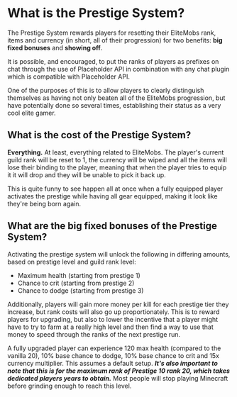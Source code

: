 # What is the Prestige System?

The Prestige System rewards players for resetting their EliteMobs rank, items and currency (in short, all of their progression) for two benefits: **big fixed bonuses** and **showing off**.

It is possible, and encouraged, to put the ranks of players as prefixes on chat through the use of Placeholder API in combination with any chat plugin which is compatible with Placeholder API.

One of the purposes of this is to allow players to clearly distinguish themselves as having not only beaten all of the EliteMobs progression, but have potentially done so several times, establishing their status as a very cool elite gamer.

## What is the cost of the Prestige System?

**Everything.** At least, everything related to EliteMobs. The player's current guild rank will be reset to 1, the currency will be wiped and all the items will lose their binding to the player, meaning that when the player tries to equip it it will drop and they will be unable to pick it back up.

This is quite funny to see happen all at once when a fully equipped player activates the prestige while having all gear equipped, making it look like they're being born again.

## What are the big fixed bonuses of the Prestige System?

Activating the prestige system will unlock the following in differing amounts, based on prestige level and guild rank level:

- Maximum health (starting from prestige 1)
- Chance to crit (starting from prestige 2)
- Chance to dodge (starting from prestige 3)

Additionally, players will gain more money per kill for each prestige tier they increase, but rank costs will also go up proportionately. This is to reward players for upgrading, but also to lower the incentive that a player might have to try to farm at a really high level and then find a way to use that money to speed through the ranks of the next prestige run.

A fully upgraded player can experience 120 max health (compared to the vanilla 20), 10% base chance to dodge, 10% base chance to crit and 15x currency multiplier. This assumes a default setup. ***It's also important to note that this is for the maximum rank of Prestige 10 rank 20, which takes dedicated players years to obtain.*** Most people will stop playing Minecraft before grinding enough to reach this level.